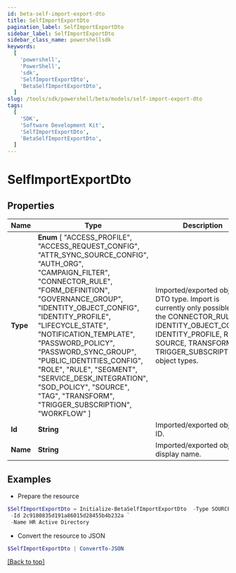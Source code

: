 ```yaml
---
id: beta-self-import-export-dto
title: SelfImportExportDto
pagination_label: SelfImportExportDto
sidebar_label: SelfImportExportDto
sidebar_class_name: powershellsdk
keywords:
  [
    'powershell',
    'PowerShell',
    'sdk',
    'SelfImportExportDto',
    'BetaSelfImportExportDto',
  ]
slug: /tools/sdk/powershell/beta/models/self-import-export-dto
tags:
  [
    'SDK',
    'Software Development Kit',
    'SelfImportExportDto',
    'BetaSelfImportExportDto',
  ]
---
```


# SelfImportExportDto

## Properties

| Name | Type | Description | Notes |
| --- | --- | --- | --- |
| **Type** | **Enum** [ "ACCESS_PROFILE", "ACCESS_REQUEST_CONFIG", "ATTR_SYNC_SOURCE_CONFIG", "AUTH_ORG", "CAMPAIGN_FILTER", "CONNECTOR_RULE", "FORM_DEFINITION", "GOVERNANCE_GROUP", "IDENTITY_OBJECT_CONFIG", "IDENTITY_PROFILE", "LIFECYCLE_STATE", "NOTIFICATION_TEMPLATE", "PASSWORD_POLICY", "PASSWORD_SYNC_GROUP", "PUBLIC_IDENTITIES_CONFIG", "ROLE", "RULE", "SEGMENT", "SERVICE_DESK_INTEGRATION", "SOD_POLICY", "SOURCE", "TAG", "TRANSFORM", "TRIGGER_SUBSCRIPTION", "WORKFLOW" ] | Imported/exported object's DTO type. Import is currently only possible with the CONNECTOR_RULE, IDENTITY_OBJECT_CONFIG, IDENTITY_PROFILE, RULE, SOURCE, TRANSFORM, and TRIGGER_SUBSCRIPTION object types. | [optional] |
| **Id** | **String** | Imported/exported object's ID. | [optional] |
| **Name** | **String** | Imported/exported object's display name. | [optional] |

## Examples

- Prepare the resource

```powershell
$SelfImportExportDto = Initialize-BetaSelfImportExportDto  -Type SOURCE `
 -Id 2c9180835d191a86015d28455b4b232a `
 -Name HR Active Directory
```

- Convert the resource to JSON

```powershell
$SelfImportExportDto | ConvertTo-JSON
```

[[Back to top]](#)
